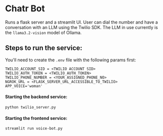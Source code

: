 # Chatr Bot
Runs a flask server and a streamlit UI. User can dial the number and have a conversation with an LLM using the Twilio SDK.
The LLM in use currently is the `llama3.2-vision` model of Ollama.

## Steps to run the service:
You'll need to create the `.env` file with the following params first:

```
TWILIO_ACCOUNT_SID = <TWILIO ACCOUNT SID>
TWILIO_AUTH_TOKEN = <TWILIO_AUTH_TOKEN>
TWILIO_PHONE_NUMBER = <YOUR_ASSIGNED_PHONE_NO>
NGROK_URL = <FLASK_SERVER_URL_ACCESSIBLE_TO_TWILIO>
APP_VOICE='woman'
```

#### Starting the backend service:
```
python twilio_server.py
```

#### Starting the frontend service:
```
streamlit run voice-bot.py
```